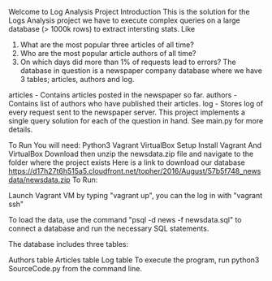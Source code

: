Welcome to Log Analysis Project
Introduction
This is the solution for the Logs Analysis project we have to execute complex queries on a large database (> 1000k rows) to extract intersting stats.
Like 
1. What are the most popular three articles of all time? 
2. Who are the most popular article authors of all time? 
3. On which days did more than 1% of requests lead to errors? 
The database in question is a newspaper company database where we have 3 tables; articles, authors and log.

articles - Contains articles posted in the newspaper so far.
authors - Contains list of authors who have published their articles.
log - Stores log of every request sent to the newspaper server.
This project implements a single query solution for each of the question in hand. See main.py for more details.

To Run You will need:
Python3
Vagrant
VirtualBox
Setup
Install Vagrant And VirtualBox
Download then unzip the newsdata.zip file and navigate to the folder where the project exists 
Here is a link to download our database https://d17h27t6h515a5.cloudfront.net/topher/2016/August/57b5f748_newsdata/newsdata.zip
To Run:

Launch Vagrant VM by typing "vagrant up", you can the log in with "vagrant ssh"

To load the data, use the command "psql -d news -f newsdata.sql" to connect a database and run the necessary SQL statements.

The database includes three tables:

Authors table
Articles table
Log table
To execute the program, run python3 SourceCode.py from the command line.